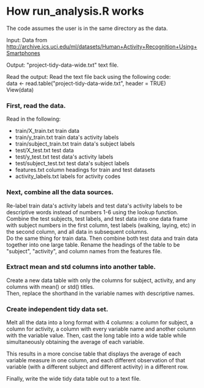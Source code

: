 How run_analysis.R works
===================

The code assumes the user is in the same directory as the data.

Input:  Data from http://archive.ics.uci.edu/ml/datasets/Human+Activity+Recognition+Using+Smartphones

Output:  "project-tidy-data-wide.txt" text file.

Read the output:  Read the text file back using the following code:  
data <- read.table("project-tidy-data-wide.txt", header = TRUE)   
View(data)

### First, read the data.

Read in the following:
* train/X_train.txt train data
* train/y_train.txt train data's activity labels
* train/subject_train.txt train data's subject labels
* test/X_test.txt test data
* test/y_test.txt test data's activity labels
* test/subject_test.txt test data's subject labels
* features.txt column headings for train and test datasets
* activity_labels.txt labels for activity codes

### Next, combine all the data sources.

Re-label train data's activity labels and test data's activity labels to be descriptive words instead of numbers 1-6 using the lookup function.
Combine the test subjects, test labels, and test data into one data frame with subject numbers in the first column, test labels (walking, laying, etc) in the second column, and all data in subsequent columns.  
Do the same thing for train data. 
Then combine both test data and train data together into one large table.
Rename the headings of the table to be "subject", "activity", and column names from the features file.

### Extract mean and std columns into another table.

Create a new data table with only the columns for subject, activity, and any columns with mean() or std() titles.  
Then, replace the shorthand in the variable names with descriptive names.

### Create independent tidy data set.

Melt all the data into a long format with 4 columns: a column for subject, a column for activity, a column with every variable name and another column with the variable value. 
Then, cast the long table into a wide table while simultaneously obtaining the average of each variable.  

This results in a more concise table that displays the average of each variable measure in one column, and each different observation of that variable (with a different subject and different activity) in a different row.

Finally, write the wide tidy data table out to a text file.